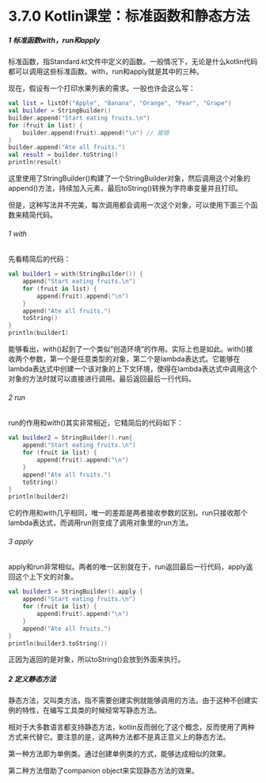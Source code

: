 # 3.7.0 Kotlin课堂：标准函数和静态方法

##### 1 标准函数with，run和apply

标准函数，指Standard.kt文件中定义的函数。一般情况下，无论是什么kotlin代码都可以调用这些标准函数。with，run和apply就是其中的三种。

现在，假设有一个打印水果列表的需求。一般也许会这么写：

```kotlin
val list = listOf("Apple", "Banana", "Orange", "Pear", "Grape")
val builder = StringBuilder()
builder.append("Start eating fruits.\n")
for (fruit in list) {
    builder.append(fruit).append("\n") // 报错
}
builder.append("Ate all fruits.")
val result = builder.toString()
println(result)
```

这里使用了StringBuilder()构建了一个StringBuilder对象，然后调用这个对象的append()方法，持续加入元素，最后toString()转换为字符串变量并且打印。

但是，这种写法并不完美，每次调用都会调用一次这个对象，可以使用下面三个函数来精简代码。

###### 1 with

先看精简后的代码：

```kotlin
val builder1 = with(StringBuilder()) {
    append("Start eating fruits.\n")
    for (fruit in list) {
        append(fruit).append("\n")
    }
    append("Ate all fruits.")
    toString()
}
println(builder1)
```

能够看出，with()起到了一个类似”创造环境“的作用。实际上也是如此。with()接收两个参数，第一个是任意类型的对象，第二个是lambda表达式。它能够在lambda表达式中创建一个该对象的上下文环境，使得在lambda表达式中调用这个对象的方法时就可以直接进行调用。最后返回最后一行代码。

###### 2 run

run的作用和with()其实非常相近，它精简后的代码如下：

```kotlin
val builder2 = StringBuilder().run{
    append("Start eating fruits.\n")
    for (fruit in list) {
        append(fruit).append("\n")
    }
    append("Ate all fruits.")
    toString()
}
println(builder2)
```

它的作用和with几乎相同，唯一的差距是两者接收参数的区别。run只接收那个lambda表达式，而调用run则变成了调用对象里的run方法。

###### 3 apply

apply和run非常相似。两者的唯一区别就在于，run返回最后一行代码，apply返回这个上下文的对象。

```kotlin
val builder3 = StringBuilder().apply {
    append("Start eating fruits.\n")
    for (fruit in list) {
        append(fruit).append("\n")
    }
    append("Ate all fruits.")
}
println(builder3.toString())
```

正因为返回的是对象，所以toString()会放到外面来执行。

##### 2 定义静态方法

静态方法，又叫类方法，指不需要创建实例就能够调用的方法。由于这种不创建实例的特性，在编写工具类的时候经常写静态方法。

相对于大多数语言都支持静态方法，kotlin反而弱化了这个概念，反而使用了两种方式来代替它。要注意的是，这两种方法都不是真正意义上的静态方法。

第一种方法即为单例类。通过创建单例类的方式，能够达成相似的效果。

第二种方法借助了companion object来实现静态方法的效果。

